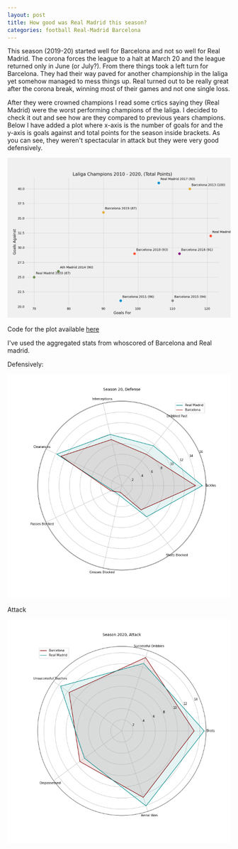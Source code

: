 ```yaml
---
layout: post
title: How good was Real Madrid this season?
categories: football Real-Madrid Barcelona
---
```


This season (2019-20) started well for Barcelona and not so well for Real Madrid. The corona forces the league to a halt at March 20 and the league returned only in June (or July?). From there things took a left turn for Barcelona. They had their way paved for another championship in the laliga yet somehow managed to mess things up. Real turned out to be really great after the corona break, winning most of their games and not one single loss.

After they were crowned champions I read some crtics saying they (Real Madrid) were the worst performing champions of the laliga. I decided to check it out and see how are they compared to previous years champions. Below I have added a plot where x-axis is the number of goals for and the y-axis is goals against and total points for the season inside brackets. As you can see, they weren't spectacular in attack but they were very good defensively.

![real-madrid-2019-2020-champions](/assets/laliga_champions.png)

Code for the plot available [here](/https://github.com/bm1125/football-analysis/blob/master/laliga_champions.py)

I've used the aggregated stats from whoscored of Barcelona and Real madrid.

Defensively:

![real-vs-barca-defense-1920](/assets/defense_barcelona_real.png)

Attack

![real-vs-barca-attack-1920](/assets/attack_barca_real.png)

